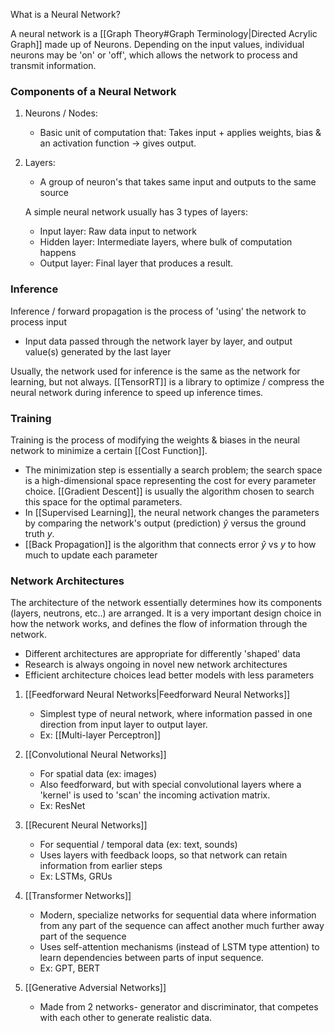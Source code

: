 What is a Neural Network?

A neural network is a [[Graph Theory#Graph Terminology|Directed Acrylic Graph]] made up of Neurons. Depending on the input values, individual neurons may be 'on' or 'off', which allows the network to process and transmit information.

### Components of a Neural Network

1. Neurons / Nodes:
	- Basic unit of computation that: Takes input + applies weights, bias & an activation function -> gives output. 

2. Layers:
	- A group of neuron's that takes same input and outputs to the same source
	
	A simple neural network usually has 3 types of layers:
	- Input layer: Raw data input to network
	- Hidden layer: Intermediate layers, where bulk of computation happens
	- Output layer: Final layer that produces a result.

### Inference

Inference / forward propagation is the process of 'using' the network to process input
- Input data passed through the network layer by layer, and output value(s) generated by the last layer

Usually, the network used for inference is the same as the network for learning, but not always. [[TensorRT]] is a library to optimize / compress the neural network during inference to speed up inference times. 

### Training

Training is the process of modifying the weights & biases in the neural network to minimize a certain [[Cost Function]]. 
- The minimization step is essentially a search problem; the search space is a high-dimensional space representing the cost for every parameter choice. [[Gradient Descent]] is usually the algorithm chosen to search this space for the optimal parameters.
- In [[Supervised Learning]], the neural network changes the parameters by comparing the network's output (prediction) $\hat{y}$ versus the ground truth ${y}$. 
- [[Back Propagation]] is the algorithm that connects error $\hat{y}$ vs $y$ to how much to update each parameter

### Network Architectures

The architecture of the network essentially determines how its components (layers, neutrons, etc..) are arranged. It is a very important design choice in how the network works, and defines the flow of information through the network. 
- Different architectures are appropriate for differently 'shaped' data
- Research is always ongoing in novel new network architectures
- Efficient architecture choices lead better models with less parameters

1. [[Feedforward Neural Networks|Feedforward Neural Networks]] 
	- Simplest type of neural network, where information passed in one direction from input layer to output layer. 
	- Ex: [[Multi-layer Perceptron]]

2. [[Convolutional Neural Networks]]
	- For spatial data (ex: images)
	- Also feedforward, but with special convolutional layers where a 'kernel' is used to 'scan' the incoming activation matrix.
	- Ex: ResNet 

3. [[Recurent Neural Networks]]
	- For sequential / temporal data (ex: text, sounds)
	- Uses layers with feedback loops, so that network can retain information from earlier steps
	- Ex: LSTMs, GRUs

4. [[Transformer Networks]]
	- Modern, specialize networks for sequential data where information from any part of the sequence can affect another much further away part of the sequence
	- Uses self-attention mechanisms (instead of LSTM type attention) to learn dependencies between parts of input sequence.
	- Ex: GPT, BERT

5. [[Generative Adversial Networks]] 
	- Made from 2 networks- generator and discriminator, that competes with each other to generate realistic data.
